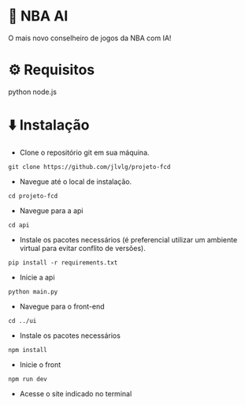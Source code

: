 # 🏈 NBA AI
O mais novo conselheiro de jogos da NBA com IA!

# ⚙️ Requisitos
python
node.js

# ⬇️ Instalação
* Clone o repositório git em sua máquina.
  
`git clone https://github.com/jlvlg/projeto-fcd`

* Navegue até o local de instalação.

`cd projeto-fcd`

* Navegue para a api

`cd api`

* Instale os pacotes necessários (é preferencial utilizar um ambiente virtual para evitar conflito de versões).

`pip install -r requirements.txt`

* Inicie a api

`python main.py`

* Navegue para o front-end

`cd ../ui`

* Instale os pacotes necessários

`npm install`

* Inicie o front

`npm run dev`

* Acesse o site indicado no terminal
